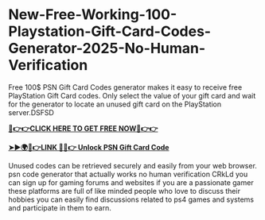 # New-Free-Working-100-Playstation-Gift-Card-Codes-Generator-2025-No-Human-Verification

Free 100$ PSN Gift Card Codes generator makes it easy to receive free PlayStation Gift Card codes. Only select the value of your gift card and wait for the generator to locate an unused gift card on the PlayStation server.DSFSD

**[🔴👉👉CLICK HERE TO GET FREE NOW🔴👉👉](https://tinyurl.com/5zdw4wbp)**

**[➤►🌍📱👉LINK 🔴✅👉 Unlock PSN Gift Card Code](https://tinyurl.com/5zdw4wbp)**

Unused codes can be retrieved securely and easily from your web browser. psn code generator that actually works no human verification CRkLd you can sign up for gaming forums and websites if you are a passionate gamer these platforms are full of like minded people who love to discuss their hobbies you can easily find discussions related to ps4 games and systems and participate in them to earn.
